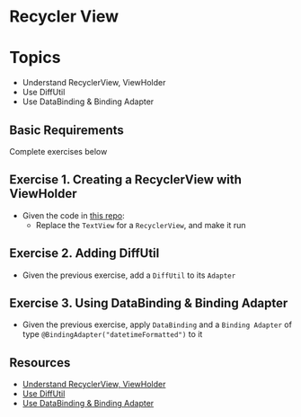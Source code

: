 
# Recycler View

# Topics
- Understand RecyclerView, ViewHolder
- Use DiffUtil
- Use DataBinding & Binding Adapter

## Basic Requirements

Complete exercises below

## Exercise 1. Creating a RecyclerView with ViewHolder

- Given the code in [this repo](https://github.com/CodeOp-tech/bumble-android-assignments/tree/master/android-recycler-view/android_recycler_view_ex1):
	- Replace the `TextView` for a `RecyclerView`, and make it run

## Exercise 2. Adding DiffUtil

- Given the previous exercise, add a `DiffUtil` to its `Adapter`

## Exercise 3. Using DataBinding & Binding Adapter

- Given the previous exercise, apply `DataBinding` and a `Binding Adapter` of type `@BindingAdapter("datetimeFormatted")` to it

## Resources

- [Understand RecyclerView, ViewHolder](https://guides.codepath.com/android/using-the-recyclerview)
- [Use DiffUtil](https://bignerdranch.com/blog/efficient-lists-with-diffutil-and-listadapter/)
- [Use DataBinding & Binding Adapter](https://www.androidhive.info/android-databinding-in-recyclerview-profile-screen/)
